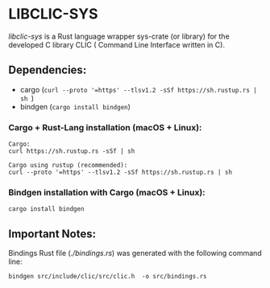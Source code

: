 # LIBCLIC-SYS
*libclic-sys* is a Rust language wrapper sys-crate (or library) for the developed C library CLIC ( Command Line Interface written in C).
## Dependencies:
- cargo (```curl --proto '=https' --tlsv1.2 -sSf https://sh.rustup.rs | sh ```)
- bindgen (```cargo install bindgen```)

### Cargo + Rust-Lang installation (macOS + Linux):
```
Cargo:
curl https://sh.rustup.rs -sSf | sh

Cargo using rustup (recommended):
curl --proto '=https' --tlsv1.2 -sSf https://sh.rustup.rs | sh
```
### Bindgen installation with Cargo (macOS + Linux):
```
cargo install bindgen
```

## Important Notes:
Bindings Rust file (*./bindings.rs*) was generated with the following command line:
```
bindgen src/include/clic/src/clic.h  -o src/bindings.rs
```